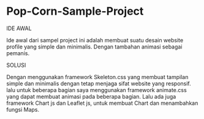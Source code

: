 # Pop-Corn-Sample-Project

IDE AWAL

Ide awal dari sampel project ini adalah membuat suatu desain website profile yang simple dan minimalis. Dengan tambahan animasi sebagai pemanis.

SOLUSI

Dengan menggunakan framework Skeleton.css yang membuat tampilan simple dan minimalis dengan tetap menjaga sifat website yang responsif. lalu untuk beberapa bagian saya menggunakan framework animate.css yang dapat membuat animasi pada beberapa bagian. Lalu ada juga framework Chart js dan Leaflet js, untuk membuat Chart dan menambahkan fungsi Maps.

